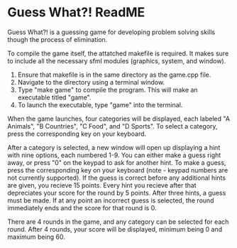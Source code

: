 # Guess What?! ReadME

Guess What?! is a guessing game for developing problem solving skills though the process of elimination.

To compile the game itself, the attatched makefile is required. It makes sure to include all the necessary sfml modules (graphics, system, and window).
1) Ensure that makefile is in the same directory as the game.cpp file.
2) Navigate to the directory using a terminal window.
3) Type "make game" to compile the program. This will make an executable titled "game".
4) To launch the executable, type "game" into the terminal.

When the game launches, four categories will be displayed, each labeled "A Animals", "B Countries", "C Food", and "D Sports".
To select a category, press the corresponding key on your keyboard.

After a category is selected, a new window will open up displaying a hint with nine options, each numbered 1-9.
You can either make a guess right away, or press "0" on the keypad to ask for another hint.
To make a guess, press the corresponding key on your keyboard (note - keypad numbers are not currently supported).
If the guess is correct before any additional hints are given, you recieve 15 points.
Every hint you recieve after that depreciates your score for the round by 5 points.
After three hints, a guess must be made.
If at any point an incorrect guess is selected, the round immediately ends and the score for that round is 0.

There are 4 rounds in the game, and any category can be selected for each round.
After 4 rounds, your score will be displayed, minimum being 0 and maximum being 60.
